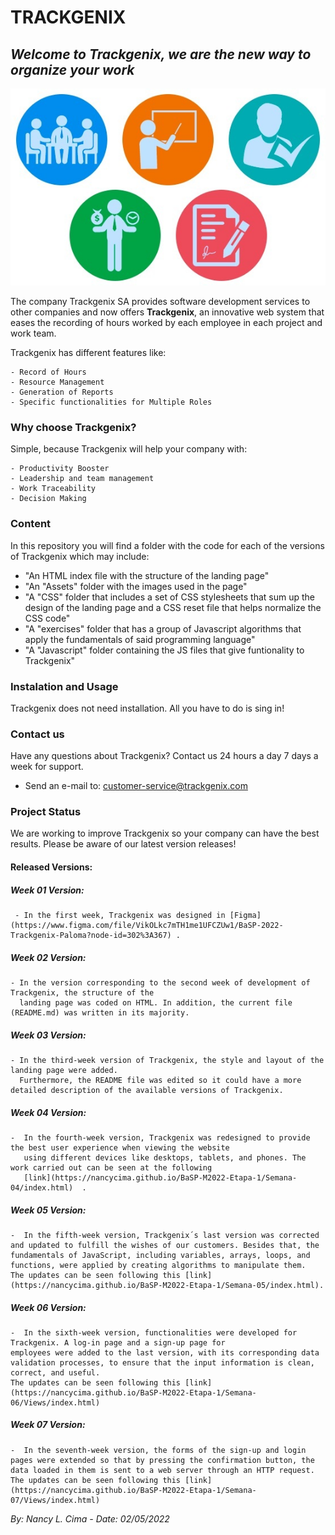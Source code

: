 # TRACKGENIX

## *Welcome to Trackgenix, we are the new way to organize your work*

![imagen de recursos humanos](Assets/gestion-de-recursos-imagen.jpg)

 The company Trackgenix SA provides software development services to other companies and now offers **Trackgenix**, an innovative web system that eases the recording of hours worked by each employee in each project and work team.

Trackgenix has different features like:

    - Record of Hours
    - Resource Management
    - Generation of Reports
    - Specific functionalities for Multiple Roles

### Why choose Trackgenix?
Simple, because Trackgenix will help your company with:

    - Productivity Booster
    - Leadership and team management
    - Work Traceability
    - Decision Making


### Content
In this repository you will find a folder with the code for each of the versions of Trackgenix which may include:
  - "An HTML index file with the structure of the landing page"
  - "An "Assets" folder with the images used in the page"
  - "A "CSS" folder that includes a set of CSS stylesheets that sum up the design of the landing page and a CSS reset file that helps normalize the CSS code"
  - "A "exercises" folder that has a group of Javascript algorithms that apply the fundamentals of said programming language"
  - "A "Javascript" folder containing the JS files that give funtionality to Trackgenix"

### Instalation and Usage
Trackgenix does not need installation. All you have to do is sing in!

### Contact us
Have any questions about Trackgenix? Contact us 24 hours a day 7 days a week for support.
- Send an e-mail to: customer-service@trackgenix.com

### Project Status
We are working to improve Trackgenix so your company can have the best results. Please be aware of our latest version releases!

  #### Released Versions:

   ##### Week 01 Version: 
     - In the first week, Trackgenix was designed in [Figma](https://www.figma.com/file/VikOLkc7mTH1me1UFCZUw1/BaSP-2022-Trackgenix-Paloma?node-id=302%3A367) .

   ##### Week 02 Version:

    - In the version corresponding to the second week of development of Trackgenix, the structure of the 
      landing page was coded on HTML. In addition, the current file (README.md) was written in its majority.

   ##### Week 03 Version:
   
    - In the third-week version of Trackgenix, the style and layout of the landing page were added.
      Furthermore, the README file was edited so it could have a more detailed description of the available versions of Trackgenix.

   ##### Week 04 Version:

    -  In the fourth-week version, Trackgenix was redesigned to provide the best user experience when viewing the website
       using different devices like desktops, tablets, and phones. The work carried out can be seen at the following 
       [link](https://nancycima.github.io/BaSP-M2022-Etapa-1/Semana-04/index.html)  .
   
   ##### Week 05 Version:

    -  In the fifth-week version, Trackgenix´s last version was corrected and updated to fulfill the wishes of our customers. Besides that, the fundamentals of JavaScript, including variables, arrays, loops, and functions, were applied by creating algorithms to manipulate them.
    The updates can be seen following this [link](https://nancycima.github.io/BaSP-M2022-Etapa-1/Semana-05/index.html).

   ##### Week 06 Version:

    -  In the sixth-week version, functionalities were developed for Trackgenix. A log-in page and a sign-up page for
    employees were added to the last version, with its corresponding data validation processes, to ensure that the input information is clean, correct, and useful.
    The updates can be seen following this [link](https://nancycima.github.io/BaSP-M2022-Etapa-1/Semana-06/Views/index.html) 

   ##### Week 07 Version:

    -  In the seventh-week version, the forms of the sign-up and login pages were extended so that by pressing the confirmation button, the data loaded in them is sent to a web server through an HTTP request.
    The updates can be seen following this [link](https://nancycima.github.io/BaSP-M2022-Etapa-1/Semana-07/Views/index.html) 

  
*By: Nancy L. Cima - Date: 02/05/2022*

